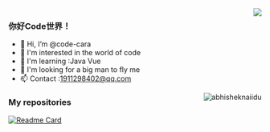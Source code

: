 <img align="right" src="https://github-readme-stats.vercel.app/api?username=code-brandon&show_icons=true&theme=radical" />

<!-- ![Dusai's GitHub stats](https://github-readme-stats.vercel.app/api?username=code-brandon&show_icons=true&theme=radical) -->

### 你好Code世界！

- 👋 Hi, I’m @code-cara
- 👀 I'm interested in the world of code
- 🌱 I'm learning :Java Vue
- 💞️ I'm looking for a big man to fly me
- 📫 Contact :1911298402@qq.com

<!---
code-cara/code-cara is a ✨ special ✨ repository because its `README.md` (this file) appears on your GitHub profile.
You can click the Preview link to take a look at your changes.
--->

<img align="right" src="https://github-readme-stats.vercel.app/api/top-langs?username=TheBlindM&hide=handlebars&langs_count=8&layout=compact&bg_color=30,e96443,904e95&title_color=fff&text_color=fff" alt="abhisheknaiidu" />


### My repositories

[![Readme Card](https://github-readme-stats.vercel.app/api/pin/?username=code-brandon&repo=mz-cloud)](https://github.com/code-brandon/mz-cloud)
